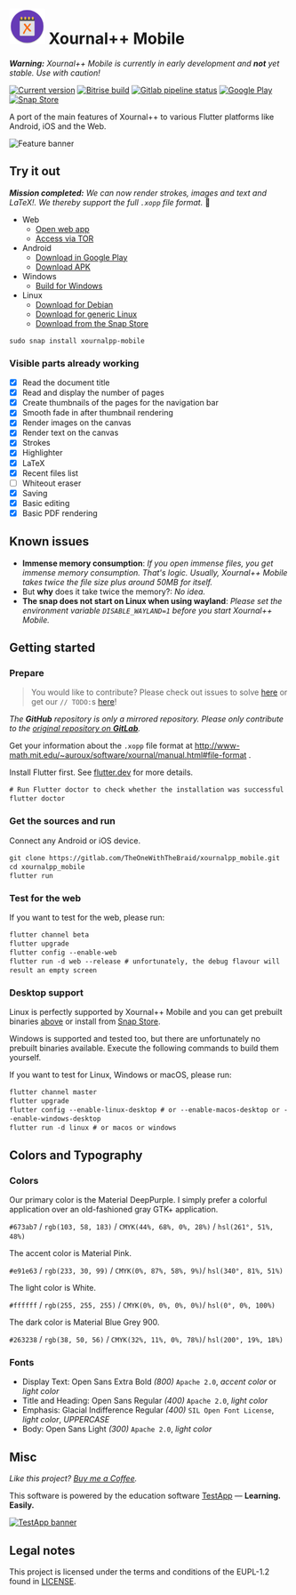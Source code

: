 # <img src="assets/xournalpp-adaptive.png" width="64" style="height: auto;"/> Xournal++ Mobile

***Warning:*** *Xournal++ Mobile is currently in early development and **not** yet stable. Use with caution!*

[![Current version](https://img.shields.io/badge/dynamic/yaml?label=Current%20version&query=version&url=https%3A%2F%2Fgitlab.com%2FTheOneWithTheBraid%2Fxournalpp_mobile%2Fraw%2Fmaster%2Fpubspec.yaml%3Finline%3Dfalse&style=for-the-badge&logo=flutter&logoColor=white)](https://gitlab.com/TheOneWithTheBraid/xournalpp_mobile/-/tags) [![Bitrise build](https://img.shields.io/bitrise/dd58f8fe5b4bf6c0?style=for-the-badge&token=Ihrbr8U0mqFlVBOocwtnQA&logo=bitrise&logoColor=white)](https://app.bitrise.io/app/dd58f8fe5b4bf6c0) [![Gitlab pipeline status](https://img.shields.io/gitlab/pipeline/TheOneWithTheBraid/xournalpp_mobile/master?style=for-the-badge&logo=gitlab&logoColor=white)](https://gitlab.com/TheOneWithTheBraid/xournalpp_mobile/-/pipelines) [![Google Play](https://img.shields.io/endpoint?color=689f38&url=https%3A%2F%2Fplayshields.herokuapp.com%2Fplay%3Fi%3Donline.xournal.mobile%26l%3DGoogle-Play%26m%3D%24version&style=for-the-badge&logo=google-play&logoColor=white)](https://play.google.com/store/apps/details?id=online.xournal.mobile) [![Snap Store](https://img.shields.io/badge/Get%20it%20from%20the-Snap%20Store-%230e8620?style=for-the-badge&logo=snapcraft&logoColor=white)](https://snapcraft.io/xournalpp-mobile)

A port of the main features of Xournal++ to various Flutter platforms like Android, iOS and the Web.

![Feature banner](https://gitlab.com/TheOneWithTheBraid/xournalpp_mobile/-/raw/master/assets/feature-banner.svg)

## Try it out

***Mission completed:** We can now render strokes, images and text and LaTeX!. We thereby support the full `.xopp` file format.* :tada:

- Web
  - [Open web app](https://xournal.online/)
  - [Access via TOR](http://xournaltdtf7ygqxg3qik4tdg476smkukogil74t6oxqiwdnumy53hqd.onion/)
- Android
  - [Download in Google Play](https://play.google.com/store/apps/details?id=online.xournal.mobile)
  - [Download APK](https://gitlab.com/TheOneWithTheBraid/xournalpp_mobile/-/jobs/artifacts/master/browse?job=build%3Aapk)
- Windows
  - [Build for Windows](#desktop-support)
- Linux
  - [Download for Debian](https://gitlab.com/TheOneWithTheBraid/xournalpp_mobile/-/jobs/artifacts/master/browse?job=build%3Adebian)
  - [Download for generic Linux](https://gitlab.com/TheOneWithTheBraid/xournalpp_mobile/-/jobs/artifacts/master/download?job=build%3Alinux)
  - [Download from the Snap Store](https://snapcraft.io/xournalpp-mobile)

```shell
sudo snap install xournalpp-mobile
```

### Visible parts already working

- [x] Read the document title
- [x] Read and display the number of pages
- [x] Create thumbnails of the pages for the navigation bar
- [x] Smooth fade in after thumbnail rendering
- [x] Render images on the canvas
- [x] Render text on the canvas
- [x] Strokes
- [x] Highlighter
- [x] LaTeX
- [x] Recent files list
- [ ] Whiteout eraser
- [x] Saving
- [x] Basic editing
- [x] Basic PDF rendering

## Known issues

- **Immense memory consumption**: *If you open immense files, you get immense memory consumption. That's logic. Usually, Xournal++ Mobile takes twice the file size plus around 50MB for itself.*
- But **why** does it take twice the memory?: *No idea.*
- **The snap does not start on Linux when using wayland**: *Please set the environment variable `DISABLE_WAYLAND=1` before you start Xournal++ Mobile.*

## Getting started

### Prepare

> You would like to contribute? Please check out issues to solve [here](https://gitlab.com/TheOneWithTheBraid/xournalpp_mobile/-/issues) or get our `// TODO:`s [here](https://gitlab.com/search?search=TODO&project_id=20056916)!

*The **GitHub** repository is only a mirrored repository. Please only contribute to the [original repository on **GitLab**](https://gitlab.com/TheOneWithTheBraid/xournalpp_mobile).*

Get your information about the `.xopp` file format at http://www-math.mit.edu/~auroux/software/xournal/manual.html#file-format .

Install Flutter first. See [flutter.dev](https://flutter.dev/docs/get-started/install) for more details.

```shell
# Run Flutter doctor to check whether the installation was successful
flutter doctor
```

### Get the sources and run

Connect any Android or iOS device.

```shell
git clone https://gitlab.com/TheOneWithTheBraid/xournalpp_mobile.git
cd xournalpp_mobile
flutter run
```

### Test for the web

If you want to test for the web, please run:

```shell
flutter channel beta
flutter upgrade
flutter config --enable-web
flutter run -d web --release # unfortunately, the debug flavour will result an empty screen
```

### Desktop support

Linux is perfectly supported by Xournal++ Mobile and you can get prebuilt binaries [above](#try-it-out) or install from [Snap Store](https://snapcraft.io/xournalpp-mobile).

Windows is supported and tested too, but there are unfortunately no prebuilt binaries available. Execute the following commands to build them yourself.

If you want to test for Linux, Windows or macOS, please run:

```shell
flutter channel master
flutter upgrade
flutter config --enable-linux-desktop # or --enable-macos-desktop or --enable-windows-desktop
flutter run -d linux # or macos or windows
```

## Colors and Typography

### Colors

Our primary color is the Material DeepPurple. I simply prefer a colorful application over an old-fashioned gray GTK+ application.

`#673ab7` / `rgb(103, 58, 183)` / `CMYK(44%, 68%, 0%, 28%)` / `hsl(261°, 51%, 48%)`

The accent color is Material Pink.

`#e91e63` / `rgb(233, 30, 99)` / `CMYK(0%, 87%, 58%, 9%)`/ `hsl(340°, 81%, 51%)`

The light color is White.

`#ffffff` / `rgb(255, 255, 255)` / `CMYK(0%, 0%, 0%, 0%)`/ `hsl(0°, 0%, 100%)`

The dark color is Material Blue Grey 900.

`#263238` / `rgb(38, 50, 56)` / `CMYK(32%, 11%, 0%, 78%)`/ `hsl(200°, 19%, 18%)`

### Fonts

- Display Text: Open Sans Extra Bold *(800)* `Apache 2.0`, *accent color* or *light color*
- Title and Heading: Open Sans Regular *(400)* `Apache 2.0`, *light color*
- Emphasis: Glacial Indifference Regular *(400)* `SIL Open Font License`, *light color*, *UPPERCASE*
- Body: Open Sans Light *(300)* `Apache 2.0`, *light color*

## Misc

*Like this project? [Buy me a Coffee](https://buymeacoff.ee/bbraid).*

This software is powered by the education software [TestApp](https://testapp.schule) — **Learning. Easily.**

[![TestApp banner](https://gitlab.com/testapp-system/testapp-flutter/-/raw/mobile/assets/Google%20Play%20EN.png)](https://testapp.schule)

## Legal notes

This project is licensed under the terms and conditions of the EUPL-1.2 found in [LICENSE](LICENSE).
